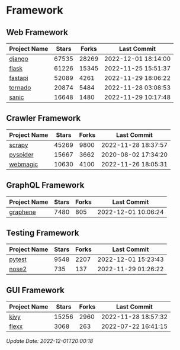 # Framework

## Web Framework
| Project Name | Stars | Forks | Last Commit |
| ------------ | ----- | ----- | ----------- |
| [django](https://github.com/django/django) | 67535 | 28269 | 2022-12-01 18:14:00 |
| [flask](https://github.com/pallets/flask) | 61226 | 15345 | 2022-11-25 15:51:37 |
| [fastapi](https://github.com/tiangolo/fastapi) | 52089 | 4261 | 2022-11-29 18:06:22 |
| [tornado](https://github.com/tornadoweb/tornado) | 20874 | 5484 | 2022-11-28 03:08:53 |
| [sanic](https://github.com/sanic-org/sanic) | 16648 | 1480 | 2022-11-29 10:17:48 |

## Crawler Framework
| Project Name | Stars | Forks | Last Commit |
| ------------ | ----- | ----- | ----------- |
| [scrapy](https://github.com/scrapy/scrapy) | 45269 | 9800 | 2022-11-28 18:37:57 |
| [pyspider](https://github.com/binux/pyspider) | 15667 | 3662 | 2020-08-02 17:34:20 |
| [webmagic](https://github.com/code4craft/webmagic) | 10630 | 4100 | 2022-11-26 18:05:31 |

## GraphQL Framework
| Project Name | Stars | Forks | Last Commit |
| ------------ | ----- | ----- | ----------- |
| [graphene](https://github.com/graphql-python/graphene) | 7480 | 805 | 2022-12-01 10:06:24 |

## Testing Framework
| Project Name | Stars | Forks | Last Commit |
| ------------ | ----- | ----- | ----------- |
| [pytest](https://github.com/pytest-dev/pytest) | 9548 | 2207 | 2022-12-01 15:23:43 |
| [nose2](https://github.com/nose-devs/nose2) | 735 | 137 | 2022-11-29 01:26:22 |

## GUI Framework
| Project Name | Stars | Forks | Last Commit |
| ------------ | ----- | ----- | ----------- |
| [kivy](https://github.com/kivy/kivy) | 15256 | 2960 | 2022-11-28 18:57:32 |
| [flexx](https://github.com/flexxui/flexx) | 3068 | 263 | 2022-07-22 16:41:15 |

*Update Date: 2022-12-01T20:00:18*
